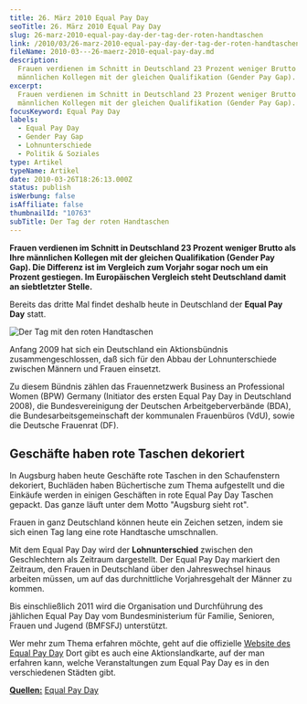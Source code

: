 ```yaml
---
title: 26. März 2010 Equal Pay Day
seoTitle: 26. März 2010 Equal Pay Day
slug: 26-marz-2010-equal-pay-day-der-tag-der-roten-handtaschen
link: /2010/03/26-marz-2010-equal-pay-day-der-tag-der-roten-handtaschen/
fileName: 2010-03---26-maerz-2010-equal-pay-day.md
description:
  Frauen verdienen im Schnitt in Deutschland 23 Prozent weniger Brutto als Ihre
  männlichen Kollegen mit der gleichen Qualifikation (Gender Pay Gap).
excerpt:
  Frauen verdienen im Schnitt in Deutschland 23 Prozent weniger Brutto als Ihre
  männlichen Kollegen mit der gleichen Qualifikation (Gender Pay Gap).
focusKeyword: Equal Pay Day
labels:
  - Equal Pay Day
  - Gender Pay Gap
  - Lohnunterschiede
  - Politik & Soziales
type: Artikel
typeName: Artikel
date: 2010-03-26T18:26:13.000Z
status: publish
isWerbung: false
isAffiliate: false
thumbnailId: "10763"
subTitle: Der Tag der roten Handtaschen
---
```


<strong>Frauen verdienen im Schnitt in Deutschland 23 Prozent weniger Brutto als
Ihre männlichen Kollegen mit der gleichen Qualifikation (Gender Pay Gap). Die
Differenz ist im Vergleich zum Vorjahr sogar noch um ein Prozent gestiegen. Im
Europäischen Vergleich steht Deutschland damit an siebtletzter Stelle.</strong>

Bereits das dritte Mal findet deshalb heute in Deutschland der <strong>Equal Pay
Day</strong> statt.

![Der Tag mit den roten Handtaschen](http://cardamonchai.com/wp-content/uploads/2010/03/11510981946_dbdd40b662_z.jpg "Der Tag mit den roten Handtaschen")

Anfang 2009 hat sich ein Deutschland ein Aktionsbündnis zusammengeschlossen, daß
sich für den Abbau der Lohnunterschiede zwischen Männern und Frauen einsetzt.

Zu diesem Bündnis zählen das Frauennetzwerk Business an Professional Women (BPW)
Germany (Initiator des ersten Equal Pay Day in Deutschland 2008), die
Bundesvereinigung der Deutschen Arbeitgeberverbände (BDA), die
Bundesarbeitsgemeinschaft der kommunalen Frauenbüros (VdU), sowie die Deutsche
Frauenrat (DF).

## Geschäfte haben rote Taschen dekoriert

In Augsburg haben heute Geschäfte rote Taschen in den Schaufenstern dekoriert,
Buchläden haben Büchertische zum Thema aufgestellt und die Einkäufe werden in
einigen Geschäften in rote Equal Pay Day Taschen gepackt. Das ganze läuft unter
dem Motto "Augsburg sieht rot".

Frauen in ganz Deutschland können heute ein Zeichen setzen, indem sie sich einen
Tag lang eine rote Handtasche umschnallen.

Mit dem Equal Pay Day wird der <strong>Lohnunterschied</strong> zwischen den
Geschlechtern als Zeitraum dargestellt. Der Equal Pay Day markiert den Zeitraum,
den Frauen in Deutschland über den Jahreswechsel hinaus arbeiten müssen, um auf
das durchnittliche Vorjahresgehalt der Männer zu kommen.

Bis einschließlich 2011 wird die Organisation und Durchführung des jählichen
Equal Pay Day vom Bundesministerium für Familie, Senioren, Frauen und Jugend
(BMFSFJ) unterstützt.

Wer mehr zum Thema erfahren möchte, geht auf die offizielle
[Website des Equal Pay Day](http://www.equalpayday.de) Dort gibt es auch eine
Aktionslandkarte, auf der man erfahren kann, welche Veranstaltungen zum Equal
Pay Day es in den verschiedenen Städten gibt.

<strong><span style="text-decoration: underline;">Quellen:</span></strong>
[Equal Pay Day](http://www.dgb-frauen.de/themen/entgeltgleichheit/...)
<span style="border-radius: 2px; text-indent: 20px; width: auto; padding: 0px 4px 0px 0px; text-align: center; font: bold 11px/20px 'Helvetica Neue',Helvetica,sans-serif; color: #ffffff; background: #bd081c no-repeat scroll 3px 50% / 14px 14px; position: absolute; opacity: 1; z-index: 8675309; display: none; cursor: pointer;">Merken</span>
